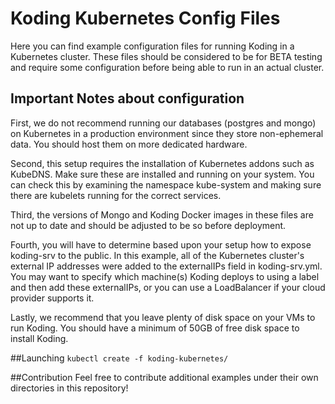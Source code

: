 # Koding Kubernetes Config Files
Here you can find example configuration files for running Koding in a Kubernetes cluster.  These files should be considered to be for BETA testing and require some configuration before being able to run in an actual cluster.

## Important Notes about configuration
First, we do not recommend running our databases (postgres and mongo) on Kubernetes in a production environment since they store non-ephemeral data.  You should host them on more dedicated hardware.

Second, this setup requires the installation of Kubernetes addons such as KubeDNS.  Make sure these are installed and running on your system.  You can check this by examining the namespace kube-system and making sure there are kubelets running for the correct services.

Third, the versions of Mongo and Koding Docker images in these files are not up to date and should be adjusted to be so before deployment.

Fourth, you will have to determine based upon your setup how to expose koding-srv to the public.  In this example, all of the Kubernetes cluster's external IP addresses were added to the externalIPs field in koding-srv.yml.  You may want to specify which machine(s) Koding deploys to using a label and then add these externalIPs, or you can use a LoadBalancer if your cloud provider supports it.

Lastly, we recommend that you leave plenty of disk space on your VMs to run Koding.  You should have a minimum of 50GB of free disk space to install Koding.

##Launching
`kubectl create -f koding-kubernetes/`

##Contribution
Feel free to contribute additional examples under their own directories in this repository!
